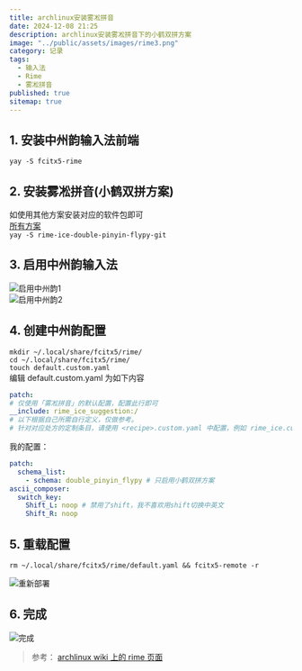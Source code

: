 ```yaml
---
title: archlinux安装雾凇拼音
date: 2024-12-08 21:25
description: archlinux安装雾凇拼音下的小鹤双拼方案
image: "../public/assets/images/rime3.png"
category: 记录
tags:
  - 输入法
  - Rime
  - 雾凇拼音
published: true
sitemap: true
---
```


## 1. 安装中州韵输入法前端

`yay -S fcitx5-rime`

## 2. 安装雾凇拼音(小鹤双拼方案)

如使用其他方案安装对应的软件包即可  
[所有方案](https://aur.archlinux.org/packages/rime-ice-git)  
`yay -S rime-ice-double-pinyin-flypy-git`

## 3. 启用中州韵输入法

![启用中州韵1](../public/assets/images/rime1.png)  
![启用中州韵2](../public/assets/images/rime2.png)

## 4. 创建中州韵配置

`mkdir ~/.local/share/fcitx5/rime/`  
`cd ~/.local/share/fcitx5/rime/`  
`touch default.custom.yaml`  
编辑 default.custom.yaml 为如下内容

```yaml
patch:
# 仅使用「雾凇拼音」的默认配置，配置此行即可
__include: rime_ice_suggestion:/
# 以下根据自己所需自行定义，仅做参考。
# 针对对应处方的定制条目，请使用 <recipe>.custom.yaml 中配置，例如 rime_ice.custom.yaml
```

我的配置：

```yaml
patch:
  schema_list:
    - schema: double_pinyin_flypy # 只启用小鹤双拼方案
ascii_composer:
  switch_key:
    Shift_L: noop # 禁用了shift，我不喜欢用shift切换中英文
    Shift_R: noop
```

## 5. 重载配置

`rm ~/.local/share/fcitx5/rime/default.yaml && fcitx5-remote -r`

![重新部署](../public/assets/images/rime3.png)

## 6. 完成

![完成](../public/assets/images/rime4.png)

> 参考： [archlinux wiki 上的 rime 页面](https://wiki.archlinuxcn.org/wiki/Rime)
